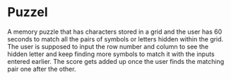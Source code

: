 # Puzzel
A memory puzzle that has characters stored in a grid and the user has 60 seconds to match all the pairs of symbols or letters hidden within the grid.
The user is supposed to input the row number and column to see the hidden letter and keep finding more symbols to match it with the inputs entered earlier.
The score gets added up once the user finds the matching pair one after the other.

